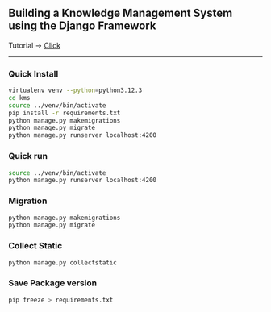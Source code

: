 ## Building a Knowledge Management System using the Django Framework
Tutorial -> [Click](https://github.com/appleaut/kms/wiki)


----

### Quick Install
```bash
virtualenv venv --python=python3.12.3
cd kms
source ../venv/bin/activate
pip install -r requirements.txt
python manage.py makemigrations
python manage.py migrate 
python manage.py runserver localhost:4200
```


### Quick run
```bash
source ../venv/bin/activate
python manage.py runserver localhost:4200
```

### Migration
```bash
python manage.py makemigrations
python manage.py migrate 
```

### Collect Static
```bash
python manage.py collectstatic
```

### Save Package version
```bash
pip freeze > requirements.txt
```
